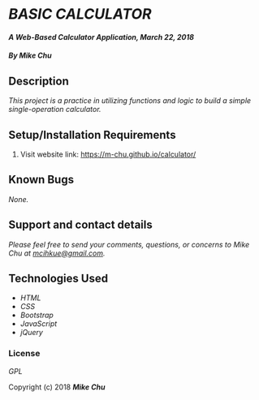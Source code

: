 # _BASIC CALCULATOR_

#### _A Web-Based Calculator Application, March 22, 2018_

#### _By Mike Chu_

## Description

_This project is a practice in utilizing functions and logic to build a simple single-operation calculator._

## Setup/Installation Requirements

1. Visit website link: https://m-chu.github.io/calculator/

## Known Bugs

_None._

## Support and contact details

_Please feel free to send your comments, questions, or concerns to Mike Chu at mcihkue@gmail.com._

## Technologies Used

* _HTML_
* _CSS_
* _Bootstrap_
* _JavaScript_
* _jQuery_

### License

*GPL*

Copyright (c) 2018 **_Mike Chu_**
